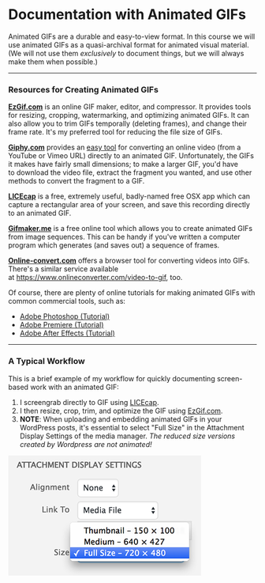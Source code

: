 # Documentation with Animated GIFs 

Animated GIFs are a durable and easy-to-view format. In this course we will use animated GIFs as a quasi-archival format for animated visual material. (We will not use them *exclusively* to document things, but we will always make them when possible.)

--- 

### Resources for Creating Animated GIFs

[**EzGif.com**](https://ezgif.com/) is an online GIF maker, editor, and compressor. It provides tools for resizing, cropping, watermarking, and optimizing animated GIFs. It can also allow you to trim GIFs temporally (deleting frames), and change their frame rate. It's my preferred tool for reducing the file size of GIFs.

[**Giphy.com**](https://giphy.com/create/gifmaker) provides an [easy tool](https://giphy.com/create/gifmaker) for converting an online video (from a YouTube or Vimeo URL) directly to an animated GIF. Unfortunately, the GIFs it makes have fairly small dimensions; to make a larger GIF, you'd have to download the video file, extract the fragment you wanted, and use other methods to convert the fragment to a GIF.

[**LICEcap**](https://www.cockos.com/licecap/) is a free, extremely useful, badly-named free OSX app which can capture a rectangular area of your screen, and save this recording directly to an animated GIF.

[**Gifmaker.me**](http://gifmaker.me/) is a free online tool which allows you to create animated GIFs from image sequences. This can be handy if you've written a computer program which generates (and saves out) a sequence of frames.

[**Online-convert.com**](https://image.online-convert.com/convert-to-gif) offers a browser tool for converting videos into GIFs. There's a similar service available at https://www.onlineconverter.com/video-to-gif, too.

Of course, there are plenty of online tutorials for making animated GIFs with common commercial tools, such as: 
* [Adobe Photoshop (Tutorial)](https://blog.hubspot.com/marketing/how-to-create-animated-gif-quick-tip-ht)
* [Adobe Premiere (Tutorial)](https://www.rocketstock.com/blog/how-to-export-gif-from-premiere-pro/)
* [Adobe After Effects (Tutorial)](https://www.rocketstock.com/blog/making-animated-gifs-from-after-effects-comps/)

--- 

### A Typical Workflow

This is a brief example of my workflow for quickly documenting screen-based work with an animated GIF: 

1. I screengrab directly to GIF using [LICEcap](https://www.cockos.com/licecap/). 
2. I then resize, crop, trim, and optimize the GIF using [EzGif.com](https://ezgif.com/).
3. **NOTE**: When uploading and embedding animated GIFs in your WordPress posts, it's essential to select "Full Size" in the Attachment Display Settings of the media manager. *The reduced size versions created by Wordpress are not animated!*

![GIF in WP](gif-in-wp.png)

